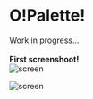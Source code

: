 # O!Palette!
Work in progress...<br>
<br>
<b>First screenshoot!</b><br>
![screen](https://raw.githubusercontent.com/henryco/OPalette/master/firstLook.png)
<br>

![screen](https://raw.githubusercontent.com/henryco/OPalette/master/skeleton.png)
